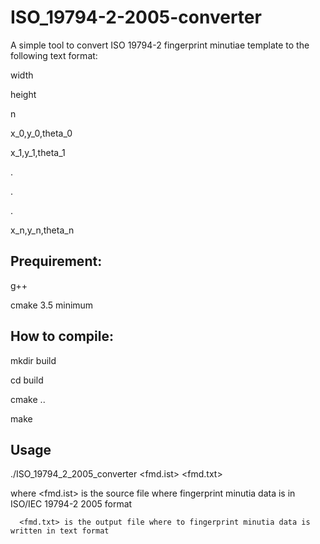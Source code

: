 # ISO_19794-2-2005-converter
A simple tool to convert ISO 19794-2 fingerprint minutiae template to the following text format:

width

height

n

x_0,y_0,theta_0

x_1,y_1,theta_1

.

.

.

x_n,y_n,theta_n

## Prequirement:
g++

cmake 3.5 minimum

## How to compile:
mkdir build

cd build

cmake ..

make

## Usage
./ISO_19794_2_2005_converter <fmd.ist> <fmd.txt>

where <fmd.ist> is the source file where fingerprint minutia data is in ISO/IEC 19794-2 2005 format

      <fmd.txt> is the output file where to fingerprint minutia data is written in text format
